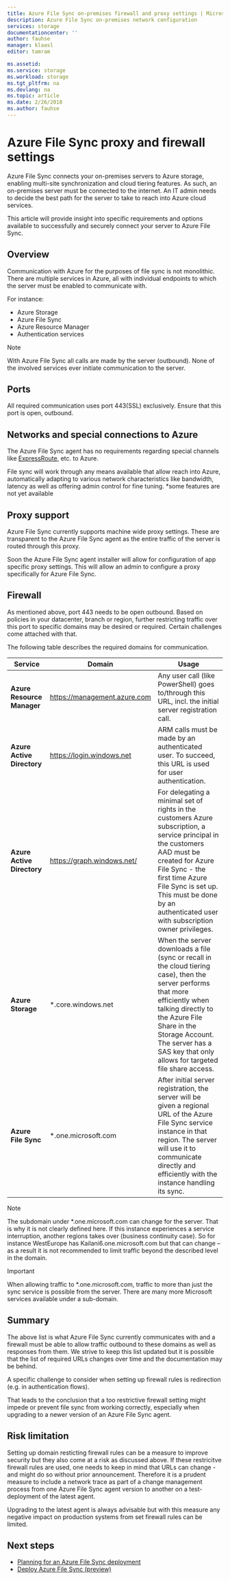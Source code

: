 ```yaml
---
title: Azure File Sync on-premises firewall and proxy settings | Microsoft Docs
description: Azure File Sync on-premises network configuration
services: storage
documentationcenter: ''
author: fauhse
manager: klaasl
editor: tamram

ms.assetid: 
ms.service: storage
ms.workload: storage
ms.tgt_pltfrm: na
ms.devlang: na
ms.topic: article
ms.date: 2/26/2018
ms.author: fauhse
---
```


# Azure File Sync proxy and firewall settings
Azure File Sync connects your on-premises servers to Azure storage, enabling multi-site synchronization and cloud tiering features. As such, an on-premises server must be connected to the internet. An IT admin needs to decide the best path for the server to take to reach into Azure cloud services.

This article will provide insight into specific requirements and options available to successfully and securely connect your server to Azure File Sync.

## Overview
Communication with Azure for the purposes of file sync is not monolithic. There are multiple services in Azure, all with individual endpoints to which the server must be enabled to communicate with.

For instance:
- Azure Storage
- Azure File Sync
- Azure Resource Manager
- Authentication services

> [!Note]  
> With Azure File Sync all calls are made by the server (outbound). None of the involved services ever initiate communication to the server.

## Ports
All required communication uses port 443(SSL) exclusively.
Ensure that this port is open, outbound.

## Networks and special connections to Azure
The Azure File Sync agent has no requirements regarding special channels like [ExpressRoute](../../expressroute/expressroute-introduction.md), etc. to Azure.

File sync will work through any means available that allow reach into Azure, automatically adapting to various network characteristics like bandwidth, latency as well as offering admin control for fine tuning. *some features are not yet available

## Proxy support
Azure File Sync currently supports machine wide proxy settings. These are transparent to the Azure File Sync agent as the entire traffic of the server is routed through this proxy.

Soon the Azure File Sync agent installer will allow for configuration of app specific proxy settings. This will allow an admin to configure a proxy specifically for Azure File Sync.

## Firewall
As mentioned above, port 443 needs to be open outbound. Based on policies in your datacenter, branch or region, further restricting traffic over this port to specific domains may be desired or required. Certain challenges come attached with that.

The following table describes the required domains for communication.

| Service | Domain | Usage |
|---------|----------------|------------------------------|
| **Azure Resource Manager** | https://management.azure.com | Any user call (like PowerShell) goes to/through this URL, incl. the initial server registration call. |
| **Azure Active Directory** | https://login.windows.net | ARM calls must be made by an authenticated user. To succeed, this URL is used for user authentication. |
| **Azure Active Directory** | https://graph.windows.net/ | For delegating a minimal set of rights in the customers Azure subscription, a service principal in the customers AAD must be created for Azure File Sync - the first time Azure File Sync is set up. This must be done by an authenticated user with subscription owner privileges. |
| **Azure Storage** | *.core.windows.net | When the server downloads a file (sync or recall in the cloud tiering case), then the server performs that more efficiently when talking directly to the Azure File Share in the Storage Account. The server has a SAS key that only allows for targeted file share access. |
| **Azure File Sync** | *.one.microsoft.com | After initial server registration, the server will be given a regional URL of the Azure File Sync service instance in that region. The server will use it to communicate directly and efficiently with the instance handling its sync. |

> [!Note]
> The subdomain under *.one.microsoft.com can change for the server. That is why it is not clearly defined here. If this instance experiences a service interruption, another regions takes over (business continuity case). So for instance WestEurope has Kailani6.one.microsoft.com but that can change – as a result it is not recommended to limit traffic beyond the described level in the domain.

> [!Important]
> When allowing traffic to *.one.microsoft.com, traffic to more than just the sync service is possible from the server. There are many more Microsoft services available under a sub-domain.

## Summary
The above list is what Azure File Sync currently communicates with and a firewall must be able to allow traffic outbound to these domains as well as responses from them. We strive to keep this list updated but it is possible that the list of required URLs changes over time and the documentation may be behind.

A specific challenge to consider when setting up firewall rules is redirection (e.g. in authentication flows).

That leads to the conclusion that a too restrictive firewall setting might impede or prevent file sync from working correctly, especially when upgrading to a newer version of an Azure File Sync agent.

## Risk limitation
Setting up domain resticting firewall rules can be a measure to improve security but they also come at a risk as discussed above. If these restricitve firewall rules are used, one needs to keep in mind that URLs can change - and might do so without prior announcement. Therefore it is a prudent measure to include a network trace as part of a change management process from one Azure File Sync agent version to another on a test-deployment of the latest agent.

Upgrading to the latest agent is always advisable but with this measure any negative impact on production systems from set firewall rules can be limited.

## Next steps
- [Planning for an Azure File Sync deployment](storage-sync-files-planning.md)
- [Deploy Azure File Sync (preview)](storage-sync-files-deployment-guide.md)